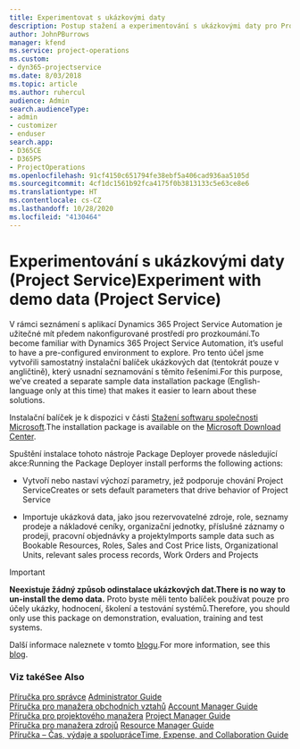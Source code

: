 ```yaml
---
title: Experimentovat s ukázkovými daty
description: Postup stažení a experimentování s ukázkovými daty pro Project Service Automation
author: JohnPBurrows
manager: kfend
ms.service: project-operations
ms.custom:
- dyn365-projectservice
ms.date: 8/03/2018
ms.topic: article
ms.author: ruhercul
audience: Admin
search.audienceType:
- admin
- customizer
- enduser
search.app:
- D365CE
- D365PS
- ProjectOperations
ms.openlocfilehash: 91cf4150c651794fe38ebf5a406cad936aa5105d
ms.sourcegitcommit: 4cf1dc1561b92fca4175f0b3813133c5e63ce8e6
ms.translationtype: HT
ms.contentlocale: cs-CZ
ms.lasthandoff: 10/28/2020
ms.locfileid: "4130464"
---
```

# <a name="experiment-with-demo-data-project-service"></a><span data-ttu-id="abb38-103">Experimentování s ukázkovými daty (Project Service)</span><span class="sxs-lookup"><span data-stu-id="abb38-103">Experiment with demo data (Project Service)</span></span>

<span data-ttu-id="abb38-104">V rámci seznámení s aplikací Dynamics 365 Project Service Automation je užitečné mít předem nakonfigurované prostředí pro prozkoumání.</span><span class="sxs-lookup"><span data-stu-id="abb38-104">To become familiar with Dynamics 365 Project Service Automation, it’s useful to have a pre-configured environment to explore.</span></span> <span data-ttu-id="abb38-105">Pro tento účel jsme vytvořili samostatný instalační balíček ukázkových dat (tentokrát pouze v angličtině), který usnadní seznamování s těmito řešeními.</span><span class="sxs-lookup"><span data-stu-id="abb38-105">For this purpose, we’ve created a separate sample data installation package (English-language only at this time) that makes it easier to learn about these solutions.</span></span> 

<span data-ttu-id="abb38-106">Instalační balíček je k dispozici v části [Stažení softwaru společnosti Microsoft](https://go.microsoft.com/fwlink/?linkid=859966).</span><span class="sxs-lookup"><span data-stu-id="abb38-106">The installation package is available on the [Microsoft Download Center](https://go.microsoft.com/fwlink/?linkid=859966).</span></span>  

<span data-ttu-id="abb38-107">Spuštění instalace tohoto nástroje Package Deployer provede následující akce:</span><span class="sxs-lookup"><span data-stu-id="abb38-107">Running the Package Deployer install performs the following actions:</span></span> 
  
-   <span data-ttu-id="abb38-108">Vytvoří nebo nastaví výchozí parametry, jež podporuje chování Project Service</span><span class="sxs-lookup"><span data-stu-id="abb38-108">Creates or sets default parameters that drive behavior of Project Service</span></span>  
  
-   <span data-ttu-id="abb38-109">Importuje ukázková data, jako jsou rezervovatelné zdroje, role, seznamy prodeje a nákladové ceníky, organizační jednotky, příslušné záznamy o prodeji, pracovní objednávky a projekty</span><span class="sxs-lookup"><span data-stu-id="abb38-109">Imports sample data such as Bookable Resources, Roles, Sales and Cost Price lists, Organizational Units, relevant sales process records, Work Orders and Projects</span></span>    
  
> [!IMPORTANT]
> <span data-ttu-id="abb38-110">**Neexistuje žádný způsob odinstalace ukázkových dat.**</span><span class="sxs-lookup"><span data-stu-id="abb38-110">**There is no way to un-install the demo data.**</span></span> <span data-ttu-id="abb38-111">Proto byste měli tento balíček používat pouze pro účely ukázky, hodnocení, školení a testování systémů.</span><span class="sxs-lookup"><span data-stu-id="abb38-111">Therefore, you should only use this package on demonstration, evaluation, training and test systems.</span></span>

<span data-ttu-id="abb38-112">Další informace naleznete v tomto [blogu](https://blogs.msdn.microsoft.com/crm/2017/10/24/microsoft-dynamics-365-for-field-service-and-project-service-automation-sample-data).</span><span class="sxs-lookup"><span data-stu-id="abb38-112">For more information, see this [blog](https://blogs.msdn.microsoft.com/crm/2017/10/24/microsoft-dynamics-365-for-field-service-and-project-service-automation-sample-data).</span></span>





  
### <a name="see-also"></a><span data-ttu-id="abb38-113">Viz také</span><span class="sxs-lookup"><span data-stu-id="abb38-113">See Also</span></span>  
 <span data-ttu-id="abb38-114">[Příručka pro správce](../psa/admin-guide.md) </span><span class="sxs-lookup"><span data-stu-id="abb38-114">[Administrator Guide](../psa/admin-guide.md) </span></span>  
 <span data-ttu-id="abb38-115">[Příručka pro manažera obchodních vztahů](../psa/account-manager-guide.md) </span><span class="sxs-lookup"><span data-stu-id="abb38-115">[Account Manager Guide](../psa/account-manager-guide.md) </span></span>  
 <span data-ttu-id="abb38-116">[Příručka pro projektového manažera](../psa/project-manager-guide.md) </span><span class="sxs-lookup"><span data-stu-id="abb38-116">[Project Manager Guide](../psa/project-manager-guide.md) </span></span>  
 <span data-ttu-id="abb38-117">[Příručka pro manažera zdrojů](../psa/resource-manager-guide.md) </span><span class="sxs-lookup"><span data-stu-id="abb38-117">[Resource Manager Guide](../psa/resource-manager-guide.md) </span></span>  
 [<span data-ttu-id="abb38-118">Příručka – Čas, výdaje a spolupráce</span><span class="sxs-lookup"><span data-stu-id="abb38-118">Time, Expense, and Collaboration Guide</span></span>](../psa/time-expense-collaboration-guide.md)
